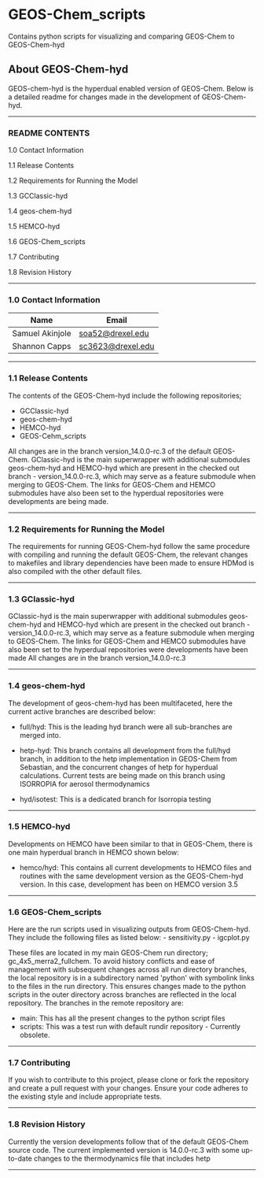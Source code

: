 # GEOS-Chem_scripts
Contains python scripts for visualizing and comparing GEOS-Chem to GEOS-Chem-hyd

## About GEOS-Chem-hyd

GEOS-chem-hyd is the hyperdual enabled version of GEOS-Chem. Below is a detailed readme for changes made in the development of GEOS-Chem-hyd.

------------------------------------------------------------------------------------------

### README CONTENTS

1.0 Contact Information

1.1 Release Contents

1.2 Requirements for Running the Model

1.3 GCClassic-hyd

1.4 geos-chem-hyd

1.5 HEMCO-hyd

1.6 GEOS-Chem_scripts

1.7 Contributing

1.8 Revision History

------------------------------------------------------------------------------------------

### 1.0 Contact Information

Name 				|			Email
--------------------|------------------------
Samuel Akinjole     |  soa52@drexel.edu
Shannon Capps		|  sc3623@drexel.edu               

------------------------------------------------------------------------------------------

### 1.1 Release Contents

The contents of the GEOS-Chem-hyd include the following repositories;
- GCClassic-hyd
- geos-chem-hyd
- HEMCO-hyd
- GEOS-Cehm_scripts
  
All changes are in the branch version_14.0.0-rc.3 of the default GEOS-Chem. GClassic-hyd is the main superwrapper with additional submodules geos-chem-hyd and HEMCO-hyd which are present in the checked out branch - version_14.0.0-rc.3, which may serve as a feature submodule when merging to GEOS-Chem. The links for GEOS-Chem and HEMCO submodules have also been set to the hyperdual repositories were developments are being made.

------------------------------------------------------------------------------------------

### 1.2 Requirements for Running the Model

The requirements for running GEOS-Chem-hyd follow the same procedure with compiling and running the default GEOS-Chem, the relevant changes to makefiles and library dependencies have been made to ensure HDMod is also compiled with the other default files.

------------------------------------------------------------------------------------------

### 1.3 GClassic-hyd

GClassic-hyd is the main superwrapper with additional submodules geos-chem-hyd and HEMCO-hyd which are present in the checked out branch - version_14.0.0-rc.3, which may serve as a feature submodule when merging to GEOS-Chem. The links for GEOS-Chem and HEMCO submodules have also been set to the hyperdual repositories were developments have been made
All changes are in the branch version_14.0.0-rc.3 

------------------------------------------------------------------------------------------

### 1.4 geos-chem-hyd

The development of geos-chem-hyd has been multifaceted, here the current active branches are described below:

- full/hyd: This is the leading hyd branch were all sub-branches are merged into.

- hetp-hyd: This branch contains all development from the full/hyd branch, in addition to the hetp implementation in GEOS-Chem from Sebastian, and the concurrent changes of hetp for hyperdual calculations. Current tests are being made on this branch using ISORROPIA for aerosol thermodynamics

- hyd/isotest: This is a dedicated branch for Isorropia testing

------------------------------------------------------------------------------------------

### 1.5 HEMCO-hyd

Developments on HEMCO have been similar to that in GEOS-Chem, there is one main hyperdual branch in HEMCO shown below:

- hemco/hyd: This contains all current developments to HEMCO files and routines with the same development version as the GEOS-Chem-hyd version. In this case, development has been on HEMCO version 3.5

------------------------------------------------------------------------------------------

### 1.6 GEOS-Chem_scripts

Here are the run scripts used in visualizing outputs from GEOS-Chem-hyd. They include the following files as listed below:
	- sensitivity.py
	- igcplot.py
	
These files are located in my main GEOS-Chem run directory; gc_4x5_merra2_fullchem. To avoid history conflicts and ease of management with subsequent changes across all run directory branches, the local repository is in a subdirectory named 'python' with symbolink links to the files in the run directory. This ensures changes made to the python scripts in the outer directory across branches are reflected in the local repository.
The branches in the remote repository are:

- main: This has all the present changes to the python script files
- scripts: This was a test run with default rundir repository - Currently obsolete.

------------------------------------------------------------------------------------------

### 1.7 Contributing

If you wish to contribute to this project, please clone or fork the repository and create a pull request with your changes. Ensure your code adheres to the existing style and include appropriate tests.

------------------------------------------------------------------------------------------

### 1.8 Revision History

Currently the version developments follow that of the default GEOS-Chem source code. The current implemented version is 14.0.0-rc.3 with some up-to-date changes to the thermodynamics file that includes hetp

------------------------------------------------------------------------------------------


<end of file>
